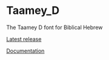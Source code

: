 # Taamey_D
The Taamey D font for Biblical Hebrew

[Latest release](https://github.com/bdenckla/Taamey_D/releases/latest)

[Documentation](https://bdenckla.github.io/Taamey_D/)
